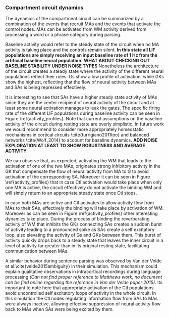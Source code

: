 ### Compartment circuit dynamics

The dynamics of the compartment circuit can be summarized by a combination of the events that recruit MAs and the events that activate the control nodes. MAs can be activated from WM activity derived from processing a word or a phrase category during parsing.

Baseline activity would refer to the steady state of the circuit when no MA activity is taking place and the controls remain silent. **In this state all LIF populations are simply receiving an input baseline rate of 1 Hz from the artificial baseline neural population.** **WHAT ABOUT CHECKING OUT BASELINE STABILITY UNDER NOISE TYPES** Nonetheless the architecture of the circuit creates a steady state where the activity of the different neural populations reflect their roles. Gs show a low profile of activation, while GKs show the highest, reflecting that the flow of neural activity between MAs and SAs is being repressed effectively.

It is interesting to see that SAs have a higher steady state activity of MAs since they are the center recipient of neural activity of the circuit and at least some neural activation manages to leak the gates. The specific firing rate of the different LIF populations during baseline activity can be seen in Figure \ref{activity_profiles}. Note that current assumptions on the baseline activity of the circuit during resting state are overly simplistic. In future work we would recommend to consider more appropriately homeostatic mechanisms in cortical circuits \cite{turrigiano2011too} and balanced networks \cite{Wolf_2014} to account for baseline dynamics. **ADD NOISE EXPLORATION AT LEAST TO SHOW ROBUSTNESS AND AVERAGE ACTIVITY**

We can observe that, as expected, activating the WM that leads to the activation of one of the two MAs, originates strong inhibitory activity in the GK that compensate the flow of neural activity from MA to G to avoid activation of the corresponding SA. Moreover it can be seen in Figure \ref{activity_profiles} that in case Ctl activation would take place when only one MA is active, the circuit effectively do not activate the binding WM and will simply return to an appropriate steady state once Ctl stops.

In case both MAs are active and Ctl activates to allow activity flow from MAs to their SAs, effectively the binding will take place by activation of WM. Moreover as can be seen in Figure \ref{activity_profiles} other interesting dynamics take place. During the process of binding the reverberating activity of WM that inhibits the GKs connecting SAs creates a sudden burst of activity leading to a pronounced spike as SAs create a self excitatory loop, also elevating the activity of Gs and GKs between them. This burst of activity quickly drops back to a steady state that leaves the inner circuit in a level of activity far greater than in its original resting state, facilitating communication between MAs.

A similar behavior during sentence parsing was observed by Van der Velde et al.\cite{velde2015ambiguity} in their simulation. This mechanism could explain qualitative observations in intracortical recordings during language processing *(Can not find proper reference to Matthews work, no document can be find online regarding the reference in Van der Velde paper 2015)*. Its important to note here that appropriate activation of the Ctl populations avoid uncontrolled self excitatory loops of activity in the whole circuit. In this simulation the Ctl nodes regulating information flow from SAs to MAs were always inactive, allowing effective suppression of neural activity flow back to MAs when SAs were being excited by them.
